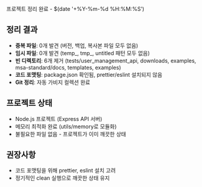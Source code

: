 프로젝트 정리 완료 - $(date '+%Y-%m-%d %H:%M:%S')

## 정리 결과
- **중복 파일**: 0개 발견 (버전, 백업, 복사본 파일 모두 없음)
- **임시 파일**: 0개 발견 (temp_, tmp_, untitled 패턴 모두 없음)
- **빈 디렉토리**: 6개 제거 (tests/user_management_api, downloads, examples, msa-standard/docs, templates, examples)
- **코드 포맷팅**: package.json 확인됨, prettier/eslint 설치되지 않음
- **Git 정리**: 자동 가비지 컬렉션 완료

## 프로젝트 상태
- Node.js 프로젝트 (Express API 서버)
- 메모리 최적화 완료 (utils/memory로 모듈화)
- 불필요한 파일 없음 - 프로젝트가 이미 깨끗한 상태

## 권장사항
- 코드 포맷팅을 위해 prettier, eslint 설치 고려
- 정기적인 clean 실행으로 깨끗한 상태 유지